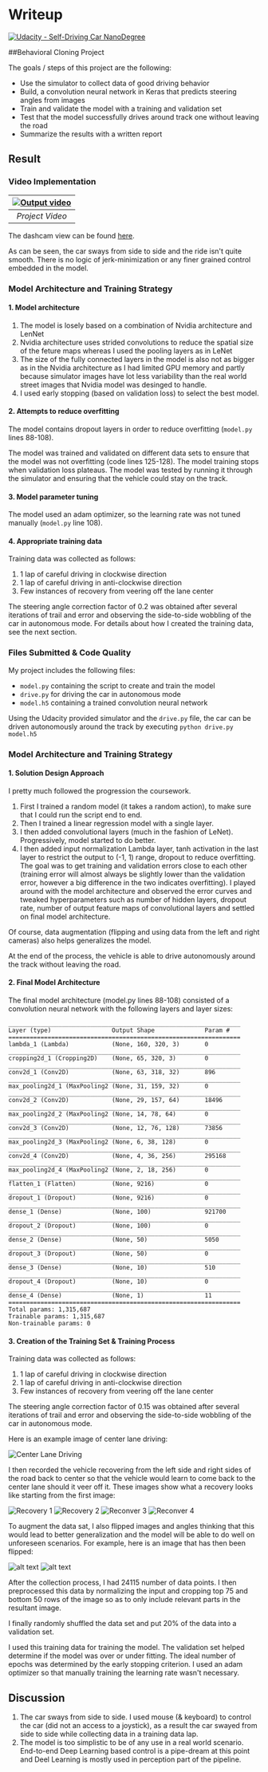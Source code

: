 
# Writeup
[![Udacity - Self-Driving Car NanoDegree](https://s3.amazonaws.com/udacity-sdc/github/shield-carnd.svg)](http://www.udacity.com/drive)

##Behavioral Cloning Project

The goals / steps of this project are the following:

* Use the simulator to collect data of good driving behavior
* Build, a convolution neural network in Keras that predicts steering angles from images
* Train and validate the model with a training and validation set
* Test that the model successfully drives around track one without leaving the road
* Summarize the results with a written report

## Result
### Video Implementation  

<center>

| [![Output video](https://img.youtube.com/vi/PSUVOkrUgmE/0.jpg)](https://www.youtube.com/watch?v=PSUVOkrUgmE "Output video") |
|:--:|
| *Project Video* |

</center>

The dashcam view can be found [here](https://www.youtube.com/watch?v=UcZlseZxFuQ "Output video").

As can be seen, the car sways from side to side and the ride isn't quite smooth. There is no logic of jerk-minimization or any finer grained control embedded in the model.

### Model Architecture and Training Strategy

#### 1. Model architecture

1. The model is losely based on a combination of Nvidia architecture and LenNet
2. Nvidia architecture uses strided convolutions to reduce the spatial size of the feture maps whereas I used the pooling layers as in LeNet
3. The size of the fully connected layers in the model is also not as bigger as in the Nvidia architecture as I had limited GPU memory and partly because simulator images have lot less variability than the real world street images that Nvidia model was desinged to handle.
4. I used early stopping (based on validation loss) to select the best model.

#### 2. Attempts to reduce overfitting

The model contains dropout layers in order to reduce overfitting (`model.py` lines 88-108). 

The model was trained and validated on different data sets to ensure that the model was not overfitting (code lines 125-128). The model training stops when validation loss plateaus. The model was tested by running it through the simulator and ensuring that the vehicle could stay on the track.

#### 3. Model parameter tuning

The model used an adam optimizer, so the learning rate was not tuned manually (`model.py` line 108).

#### 4. Appropriate training data

Training data was collected as follows:

1. 1 lap of careful driving in clockwise direction
2. 1 lap of careful driving in anti-clockwise direction
3. Few instances of recovery from veering off the lane center

The steering angle correction factor of 0.2 was obtained after several iterations of trail and error and observing the side-to-side wobbling of the car in autonomous mode.
For details about how I created the training data, see the next section. 

### Files Submitted & Code Quality

My project includes the following files:

* `model.py` containing the script to create and train the model
* `drive.py` for driving the car in autonomous mode
* `model.h5` containing a trained convolution neural network 

Using the Udacity provided simulator and the `drive.py` file, the car can be driven autonomously around the track by executing 
```python drive.py model.h5```

[//]: # (Image References)

[image1]: ./examples/center_2018_01_14_10_06_27_928.jpg "Center Lane Driving"
[image2]: ./examples/center_2018_01_14_13_44_19_230.jpg "Recovery 1"
[image3]: ./examples/center_2018_01_14_13_44_16_873.jpg "Recovery 2"
[image4]: ./examples/center_2018_01_14_13_44_17_800.jpg "Recovery 3"
[image5]: ./examples/center_2018_01_14_13_44_18_031.jpg "Recovery 3"
[image6]: ./examples/center_2018_01_14_13_37_36_312_normal.jpg "Normal Image"
[image7]: ./examples/center_2018_01_14_13_37_36_312.jpg "Flipped Image"
[image8]: ./examples/placeholder_small.png "Flipped Image"



### Model Architecture and Training Strategy

#### 1. Solution Design Approach

I pretty much followed the progression the coursework. 

1. First I trained a random model (it takes a random action), to make sure that I could run the script end to end.
2. Then I trained a linear regression model with a single layer.
3. I then added convolutional layers (much in the fashion of LeNet). Progressively, model started to do better.
4. I then added input normalization Lambda layer, tanh activation in the last layer to restrict the output to (-1, 1) range, dropout to reduce overfitting. The goal was to get training and validation errors close to each other (training error will almost always be slightly lower than the validation error, however a big difference in the two indicates overfitting). I played around with the model architecture and observed the error curves and tweaked hyperparameters such as number of hidden layers, dropout rate, number of output feature maps of convolutional layers and settled on final model architecture.

Of course, data augmentation (flipping and using data from the left and right cameras) also helps generalizes the model.

At the end of the process, the vehicle is able to drive autonomously around the track without leaving the road.

#### 2. Final Model Architecture

The final model architecture (model.py lines 88-108) consisted of a convolution neural network with the following layers and layer sizes:

```
_________________________________________________________________
Layer (type)                 Output Shape              Param #   
=================================================================
lambda_1 (Lambda)            (None, 160, 320, 3)       0         
_________________________________________________________________
cropping2d_1 (Cropping2D)    (None, 65, 320, 3)        0         
_________________________________________________________________
conv2d_1 (Conv2D)            (None, 63, 318, 32)       896       
_________________________________________________________________
max_pooling2d_1 (MaxPooling2 (None, 31, 159, 32)       0         
_________________________________________________________________
conv2d_2 (Conv2D)            (None, 29, 157, 64)       18496     
_________________________________________________________________
max_pooling2d_2 (MaxPooling2 (None, 14, 78, 64)        0         
_________________________________________________________________
conv2d_3 (Conv2D)            (None, 12, 76, 128)       73856     
_________________________________________________________________
max_pooling2d_3 (MaxPooling2 (None, 6, 38, 128)        0         
_________________________________________________________________
conv2d_4 (Conv2D)            (None, 4, 36, 256)        295168    
_________________________________________________________________
max_pooling2d_4 (MaxPooling2 (None, 2, 18, 256)        0         
_________________________________________________________________
flatten_1 (Flatten)          (None, 9216)              0         
_________________________________________________________________
dropout_1 (Dropout)          (None, 9216)              0         
_________________________________________________________________
dense_1 (Dense)              (None, 100)               921700    
_________________________________________________________________
dropout_2 (Dropout)          (None, 100)               0         
_________________________________________________________________
dense_2 (Dense)              (None, 50)                5050      
_________________________________________________________________
dropout_3 (Dropout)          (None, 50)                0         
_________________________________________________________________
dense_3 (Dense)              (None, 10)                510       
_________________________________________________________________
dropout_4 (Dropout)          (None, 10)                0         
_________________________________________________________________
dense_4 (Dense)              (None, 1)                 11        
=================================================================
Total params: 1,315,687
Trainable params: 1,315,687
Non-trainable params: 0
```

#### 3. Creation of the Training Set & Training Process

Training data was collected as follows:

1. 1 lap of careful driving in clockwise direction
2. 1 lap of careful driving in anti-clockwise direction
3. Few instances of recovery from veering off the lane center

The steering angle correction factor of 0.15 was obtained after several iterations of trail and error and observing the side-to-side wobbling of the car in autonomous mode.

Here is an example image of center lane driving:

![Center Lane Driving][image1]

I then recorded the vehicle recovering from the left side and right sides of the road back to center so that the vehicle would learn to come back to the center lane should it veer off it. These images show what a recovery looks like starting from the first image:

![Recovery 1][image2]
![Recovery 2][image3]
![Reconver 3][image4]
![Reconver 4][image5]

To augment the data sat, I also flipped images and angles thinking that this would lead to better generalization and the model will be able to do well on unforeseen scenarios. For example, here is an image that has then been flipped:

![alt text][image6]
![alt text][image7]

After the collection process, I had 24115 number of data points. I then preprocessed this data by normalizing the input and cropping top 75 and bottom 50 rows of the image so as to only include relevant parts in the resultant image.


I finally randomly shuffled the data set and put 20% of the data into a validation set. 

I used this training data for training the model. The validation set helped determine if the model was over or under fitting. The ideal number of epochs was determined by the early stopping criterion. I used an adam optimizer so that manually training the learning rate wasn't necessary.

## Discussion
1. The car sways from side to side. I used mouse (& keyboard) to control the car (did not an access to a joystick), as a result the car swayed from side to side while collecting data in a training data lap.
2. The model is too simplistic to be of any use in a real world scenario. End-to-end Deep Learning based control is a pipe-dream at this point and Deel Learning is mostly used in perception part of the pipeline.
